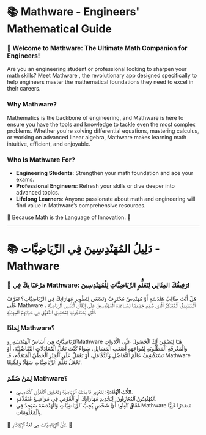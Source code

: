 # 📚 Mathware - Engineers' Mathematical Guide

### 🚀 Welcome to Mathware: The Ultimate Math Companion for Engineers!
Are you an engineering student or professional looking to sharpen your math skills? Meet Mathware , the revolutionary app designed specifically to help engineers master the mathematical foundations they need to excel in their careers.

### Why Mathware?
Mathematics is the backbone of engineering, and Mathware is here to ensure you have the tools and knowledge to tackle even the most complex problems. Whether you're solving differential equations, mastering calculus, or working on advanced linear algebra, Mathware makes learning math intuitive, efficient, and enjoyable.

### Who Is Mathware For?
* <b>Engineering Students</b>: Strengthen your math foundation and ace your exams.
* <b>Professional Engineers</b>: Refresh your skills or dive deeper into advanced topics.
* <b>Lifelong Learners</b>: Anyone passionate about math and engineering will find value in Mathware’s comprehensive resources.

🌟 Because Math is the Language of Innovation. 🌟

<hr />

# 📚 دَلِيلُ المُهَنْدِسِينَ فِي الرِّيَاضِيَّات - Mathware

### 🚀 مَرْحَبًا بِكَ فِي Mathware: رَفِيقُكَ المِثَالِي لِتَعَلُّمِ الرِّيَاضِيَّاتِ لِلْمُهَنْدِسِينَ!
هَلْ أَنْتَ طَالِبُ هَنْدَسَةٍ أَوْ مُهَنْدِسٌ مُحْتَرِفٌ وَتَسْعَى لِتَطْوِيرِ مَهَارَاتِكَ فِي الرِّيَاضِيَّاتِ؟ تَعَرَّفْ عَلَى Mathware ، ٱلْـتَطْبِيقُ ٱلْمُبْتَكَرُ ٱلَّذِي صُمِّمَ خِصِّيصًا لِمُسَاعَدَةِ ٱلْمُهَنْدِسِينَ عَلَى إِتْقَانِ ٱلْأُسُسِ ٱلرِّيَاضِيَّةِ ٱلَّتِي يَحْتَاجُونَهَا لِتَحْقِيقِ ٱلتَّفَوُّقِ فِي حَيَاتِهِمُ ٱلْمِهَنِيَّةِ.

### لِمَاذَا Mathware؟
ٱلرِّيَاضِيَّاتُ هِيَ أَسَاسُ ٱلْهَنْدَسَةِ، وَMathware هُنَا لِيَضْمَنَ لَكَ ٱلْحُصُولَ عَلَى ٱلْأَدَوَاتِ وَٱلْمَعْرِفَةِ ٱلْمَطْلُوبَةِ لِمُوَاجَهَةِ أَصْعَبِ ٱلْمَسَائِلِ. سَوَاءً كُنْتَ تَحُلُّ ٱلْمُعَادَلَاتِ ٱلتَّفَاضُلِيَّةَ، أَوْ تَسْتَكْشِفُ عَالَمَ ٱلتَّفَاضُلِ وَٱلتَّكَامُلِ، أَوْ تَعْمَلُ عَلَى ٱلْجَبْرِ ٱلْخَطِّيِّ ٱلْمُتَقَدِّمِ، فَـ Mathware يَجْعَلُ تَعَلُّمَ ٱلرِّيَاضِيَّاتِ سَهْلًا وَمُمْتِعًا.

### لِمَنْ صُمِّمَ Mathware؟
* <b>طُلَّابُ ٱلْهَنْدَسَةِ</b>: لِتَعْزِيزِ قَاعِدَتِكَ ٱلرِّيَاضِيَّةِ وَتَحْقِيقِ ٱلتَّفَوُّقِ ٱلْأَكَادِيمِيِّ.
* <b>ٱلْمُهَنْدِسُونَ ٱلْمُحْتَرِفُونَ</b>: لِتَجْدِيدِ مَهَارَاتِكَ أَوِ ٱلْغَوْصِ فِي مَوَاضِيعَ مُتَقَدِّمَةٍ.
* <b>عُشَّاقُ ٱلْعِلْمِ</b>: أَيُّ شَخْصٍ يُحِبُّ ٱلرِّيَاضِيَّاتِ وَٱلْهَنْدَسَةَ سَيَجِدُ فِي Mathware مَصْدَرًا غَنِيًّا بِٱلْمَعْلُومَاتِ.

🌟 لِأَنَّ ٱلرِّيَاضِيَّاتَ هِيَ لُغَةُ ٱلْإِبْتِكَارِ. 🌟

